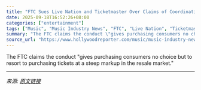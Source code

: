 ```yaml
---
title: "FTC Sues Live Nation and Ticketmaster Over Claims of Coordinating With Ticket Brokers For Ticket Resale"
date: 2025-09-18T16:52:26+08:00
categories: ["entertainment"]
tags: ["Music", "Music Industry News", "FTC", "Live Nation", "Ticketmaster"]
summary: "The FTC claims the conduct \"gives purchasing consumers no choice but to resort to purchasing tickets at a steep markup in the resale market.\""
source_url: "https://www.hollywoodreporter.com/music/music-industry-news/ftc-sues-live-nation-illegal-resale-allegations-1236374721/"
---
```


The FTC claims the conduct "gives purchasing consumers no choice but to resort to purchasing tickets at a steep markup in the resale market."

---

*来源: [原文链接](https://www.hollywoodreporter.com/music/music-industry-news/ftc-sues-live-nation-illegal-resale-allegations-1236374721/)*
